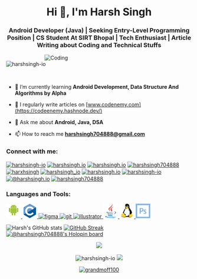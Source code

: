 <h1 align="center">Hi 👋, I'm Harsh Singh</h1>
<h3 align="center">Android Developer (Java) | Seeking Entry-Level Programming Position | CS Student At SIRT Bhopal | Tech Enthusiast | Article Writing about Coding and Technical Stuffs</h3>
<img align="right" alt="Coding" width="400" src="https://raw.githubusercontent.com/harshsingh-io/raw/main/output-onlinegiftools.gif">

<p align="left"> <img src="https://komarev.com/ghpvc/?username=harshsingh-io&label=Profile%20views&color=0e75b6&style=flat" alt="harshsingh-io" /> </p>

<p align="left"> <a href="https://twitter.com/" target="blank"><img src="https://img.shields.io/twitter/follow/?logo=twitter&style=for-the-badge" alt="" /></a> </p>

- 🌱 I’m currently learning **Android Development, Data Structure And Algorithms by Alpha**

- 📝 I regularly write articles on [www.codenemy.com](https://codeenemy.hashnode.dev/)

- 💬 Ask me about **Android, Java, DSA**

- 📫 How to reach me **harshsingh704888@gmail.com**

<h3 align="left">Connect with me:</h3>
<p align="left">
<a href="https://linkedin.com/in/harshsingh-io" target="blank"><img align="center" src="https://raw.githubusercontent.com/rahuldkjain/github-profile-readme-generator/master/src/images/icons/Social/linked-in-alt.svg" alt="harshsingh-io" height="30" width="40" /></a>
<a href="https://fb.com/harshsingh.io" target="blank"><img align="center" src="https://raw.githubusercontent.com/rahuldkjain/github-profile-readme-generator/master/src/images/icons/Social/facebook.svg" alt="harshsingh.io" height="30" width="40" /></a>
<a href="https://instagram.com/harshsingh.io" target="blank"><img align="center" src="https://raw.githubusercontent.com/rahuldkjain/github-profile-readme-generator/master/src/images/icons/Social/instagram.svg" alt="harshsingh.io" height="30" width="40" /></a>
<a href="https://www.youtube.com/c/harshsingh704888" target="blank"><img align="center" src="https://raw.githubusercontent.com/rahuldkjain/github-profile-readme-generator/master/src/images/icons/Social/youtube.svg" alt="harshsingh704888" height="30" width="40" /></a>
<a href="https://www.codechef.com/users/harxhsingh" target="blank"><img align="center" src="https://cdn.jsdelivr.net/npm/simple-icons@3.1.0/icons/codechef.svg" alt="harxhsingh" height="30" width="40" /></a>
<a href="https://www.hackerrank.com/harshsingh_io" target="blank"><img align="center" src="https://raw.githubusercontent.com/rahuldkjain/github-profile-readme-generator/master/src/images/icons/Social/hackerrank.svg" alt="harshsingh_io" height="30" width="40" /></a>
<a href="https://codeforces.com/profile/harshsingh.io" target="blank"><img align="center" src="https://raw.githubusercontent.com/rahuldkjain/github-profile-readme-generator/master/src/images/icons/Social/codeforces.svg" alt="harshsingh.io" height="30" width="40" /></a>
<a href="https://www.leetcode.com/harshsingh-io" target="blank"><img align="center" src="https://raw.githubusercontent.com/rahuldkjain/github-profile-readme-generator/master/src/images/icons/Social/leet-code.svg" alt="harshsingh-io" height="30" width="40" /></a>
<a href="https://www.hackerearth.com/@harshsingh.io" target="blank"><img align="center" src="https://raw.githubusercontent.com/rahuldkjain/github-profile-readme-generator/master/src/images/icons/Social/hackerearth.svg" alt="@harshsingh.io" height="30" width="40" /></a>
<a href="https://auth.geeksforgeeks.org/user/harshsingh704888" target="blank"><img align="center" src="https://raw.githubusercontent.com/rahuldkjain/github-profile-readme-generator/master/src/images/icons/Social/geeks-for-geeks.svg" alt="harshsingh704888" height="30" width="40" /></a>
</p>

<h3 align="left">Languages and Tools:</h3>
<p align="left"> <a href="https://developer.android.com" target="_blank" rel="noreferrer"> <img src="https://raw.githubusercontent.com/devicons/devicon/master/icons/android/android-original-wordmark.svg" alt="android" width="40" height="40"/> </a> <a href="https://www.cprogramming.com/" target="_blank" rel="noreferrer"> <img src="https://raw.githubusercontent.com/devicons/devicon/master/icons/c/c-original.svg" alt="c" width="40" height="40"/> </a> <a href="https://www.figma.com/" target="_blank" rel="noreferrer"> <img src="https://www.vectorlogo.zone/logos/figma/figma-icon.svg" alt="figma" width="40" height="40"/> </a> <a href="https://git-scm.com/" target="_blank" rel="noreferrer"> <img src="https://www.vectorlogo.zone/logos/git-scm/git-scm-icon.svg" alt="git" width="40" height="40"/> </a> <a href="https://www.adobe.com/in/products/illustrator.html" target="_blank" rel="noreferrer"> <img src="https://www.vectorlogo.zone/logos/adobe_illustrator/adobe_illustrator-icon.svg" alt="illustrator" width="40" height="40"/> </a> <a href="https://www.java.com" target="_blank" rel="noreferrer"> <img src="https://raw.githubusercontent.com/devicons/devicon/master/icons/java/java-original.svg" alt="java" width="40" height="40"/> </a> <a href="https://www.linux.org/" target="_blank" rel="noreferrer"> <img src="https://raw.githubusercontent.com/devicons/devicon/master/icons/linux/linux-original.svg" alt="linux" width="40" height="40"/> </a> <a href="https://www.photoshop.com/en" target="_blank" rel="noreferrer"> <img src="https://raw.githubusercontent.com/devicons/devicon/master/icons/photoshop/photoshop-line.svg" alt="photoshop" width="40" height="40"/> </a> </p>



![Harsh's GitHub stats](https://github-readme-stats.vercel.app/api?username=harshsingh-io&theme=dark&show_icons=true)
[![GitHub Streak](https://github-readme-streak-stats.herokuapp.com?user=harshsingh-io&theme=dark&hide_border=true)](https://git.io/streak-stats)
[![@harshsingh704888's Holopin board](https://holopin.me/harshsingh704888)](https://holopin.io/@harshsingh704888)
<p align="center">
    <img src="https://github-profile-summary-cards.vercel.app/api/cards/profile-details?username=harshsingh-io&theme=github"
</p>
<p align="center">
  <img src="https://github-readme-stats.vercel.app/api/top-langs?username=harshsingh-io&show_icons=true&locale=en&layout=compact" alt="harshsingh-io">
  <img src="https://github-profile-summary-cards.vercel.app/api/cards/productive-time?username=GrandMoff100&theme=github&utcOffset=-5">
</p>
<p align="center">
    <a href="https://github.com/ryo-ma/github-profile-trophy">
        <img src="https://github-profile-trophy.vercel.app/?username=harshsingh-io" alt="grandmoff100" />
    </a>
</p>
